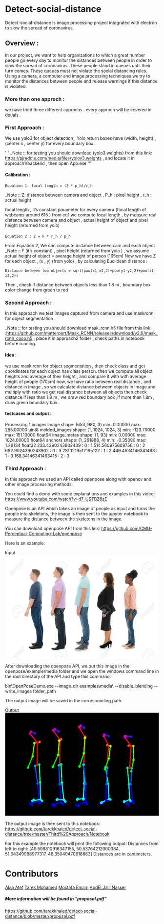 # Detect-social-distance
Detect-social-distance is image processing project integrated with electron to slow the spread of coronavirus.

## Overview :
In our project, we want to help organizations to which a great number people go every day to monitor the distances between people in order to slow the spread of coronavirus.
These people stand in queues until their turn comes. These queues must not violate the social distancing rules.
Using a camera, a computer and image processing techniques we try to monitor the distances between people and release warnings if this distance is violated.

### More than one approch :
we have tried three different approchs .
every approch will be covered in detials . 


### First Approach :
We use yolo3 for object detection , Yolo return boxes have (width, height) ,(center x , center y) for every boundary box .

'''
_Note :: for testing you should download (yolo3.weights) from this link: https://pjreddie.com/media/files/yolov3.weights , and locate it in approach1/backend , then open App.exe 
'''
#### Calibration :

```
Equation 1: focal length = (Z * p_h)/r_h
```
_Note :: Z: distance between camera and object , P_h : pixel height , r_h : actual height

focal length , it’s constant parameter for every camera (focal length of webcams around 615 ) 
from eq1 we compute focal length , by measure real distance between camera and object , actual height of object and pixel height (returned from yolo)
#### 
```
Equation 2 : Z = F * r_h / p_h

```
From Equation 2, We can compute distance between cam and each object 
_Note :: F (it’s constant) , pixel height (returned from yolo ) , we assume actual height of object = average height of person (165cm) 
Now we have Z for each object , (x , y) (from yolo) , by calculating Euclidean distance :
```
Distance between two objects = sqrt(pow(x1-x2,2)+pow(y1-y2,2)+pow(z1-z2,2))
```
Then , check if distance between objects less than 1.8 m , boundary box color change from green to red 

### Second  Approach :
In this approach we test images captured from camera and  use maskrcnn for object segmentation .

_Note :: for testing you should download mask_rcnn.h5 file from this link :https://github.com/matterport/Mask_RCNN/releases/download/v2.0/mask_rcnn_coco.h5 , place it in approach2 folder  , check paths in notebook before running.

#### Idea :
we use mask rcnn for object segmentation , then check class and get coordinates for each object has class person.
then we compute all object heights and average of their height , and compare it with with average height of people (170cm)
now, we have ratio between real distance , and distance in image , so we calculate distance between objects in image and multiply with ratio we get real distance between all objects
then check distance if less than 1.8 m , we draw red boundary box  ,if more than 1.8m , draw green boundary box .

#### testcases and output :
Processing 1 images
image                    shape: (653, 980, 3)         min:    0.00000  max:  255.00000  uint8
molded_images            shape: (1, 1024, 1024, 3)    min: -123.70000  max:  151.10000  float64
image_metas              shape: (1, 93)               min:    0.00000  max: 1024.00000  float64
anchors                  shape: (1, 261888, 4)        min:   -0.35390  max:    1.29134  float32
233.4390243902439 : 0   :  1
514.560975609756 : 0   :  2
682.9024390243902 : 0   :  3
281.1219512195122 : 1   :  2
449.4634146341463 : 1   :  3
168.34146341463415 : 2   :  3



### Third Approach :
In this approach we used an API called openpose along with opencv and other image processing methods.

You could find a demo with some explanations and examples in this video: https://www.youtube.com/watch?v=d7-USTBZ8zE 

Openpose is an API which takes an image of people as input and turns the people into skeletons, the image is then sent to the jupyter notebook to measure the distance between the skeletons in the image.

You can download openpose API from this link: https://github.com/CMU-Perceptual-Computing-Lab/openpose

Here is an example:

Input
![Input](https://github.com/tarekkhaled/detect-social-distance/blob/master/Third%20Approach/ex1.png)

After downloading the openpose API, we put this image in the openpose/example/media folder and we open the windows command line in the root directory of the API and type this command:

bin\OpenPoseDemo.exe --image_dir examples\media\ --disable_blending --write_images folder_path

The output image will be saved in the corresponding path.

Output
![Output](https://github.com/tarekkhaled/detect-social-distance/blob/master/Third%20Approach/ex1_skeleton.png)  

The output image is then sent to this notebook: https://github.com/tarekkhaled/detect-social-distance/tree/master/Third%20Approach/Notebook

For this example the notebook will print the following output:
Distances from left to right: [49.598810916347155, 50.53764212000384, 51.64349988977317, 48.35040470618683]
Distances are in centimeters.

# Contributors 
[Alaa Atef](https://github.com/Alaa-Atef)
[Tarek Mohamed](https://github.com/Tarekmohamed97)
[Mostafa Emam](https://github.com/mostafaahmedemam)
[AbdEl Jalil Nasser](https://github.com/Abd-Eljalil-Nasser)

##### More information will be found in "proposal.pdf"
https://github.com/tarekkhaled/detect-social-distance/blob/master/proposal.pdf




